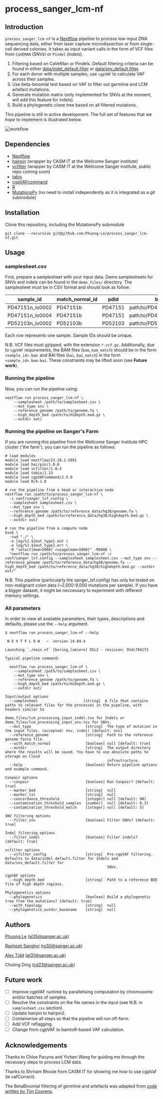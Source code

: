 # process_sanger_lcm-nf

## Introduction

`process_sanger_lcm-nf` is a [Nextflow](https://www.nextflow.io/) pipeline to process low-input DNA sequencing data, either from laser capture microdissection or from single-cell derived colonies. It takes as input variant calls in the form of VCF files from `CaVEMAN` (SNVs) or `Pindel` (indels).

1. Filtering based on CaVeMan or Pindels. Default filtering criteria can be found in either [data/indel_default.filter](https://github.com/Phuong-Le/process_sanger_lcm-nf/blob/main/data/indel_default.filter) or [data/snv_default.filter](https://github.com/Phuong-Le/process_sanger_lcm-nf/blob/main/data/snv_default.filter).
2. For each donor with multiple samples, use `cgpVAF` to calculate VAF across their samples.
3. Use beta-binomial test based on VAF to filter out germline and LCM artefact mutations.
4. Generate mutation matrix (only implemented for SNVs at the moment, will add this feature for indels).
5. Build a phylogenetic clone tree based on all filtered mutations.

This pipeline is still in active development. The full set of features that we *hope* to implement is illustrated below.

![workflow](docs/images/workflow.png)

## Dependencies

- [Nextflow](https://www.nextflow.io/)
- [hairpin](https://github.com/cancerit/hairpin-wrapper) (wrapper by CASM IT at the Wellcome Sanger institute)
- [vcfilter]() (wrapper by CASM IT at the Wellcome Sanger institute, public repo coming soon)
- [tabix](https://www.htslib.org/doc/tabix.html)
- [cgpVAFcommand](https://github.com/cancerit/vafCorrect/tree/dev)
- [R](https://www.r-project.org/)
- [MutationsPy](https://github.com/Phuong-Le/MutationsPy) (no need to install independently as it is integrated as a git submodule)

## Installation

Clone this repository, including the MutationsPy submodule

```
git clone --recursive git@github.com:Phuong-Le/process_sanger_lcm-nf.git
```

## Usage

### samplesheet.csv

First, prepare a samplesheet with your input data. Demo samplesheets for SNVs and indels can be found in the `demo_files/` directory. The samplesheet must be in CSV format and should look as follow:

| sample_id       | match_normal_id | pdid    | bam_match                    | bai_match                        | vcf                                                 | vcf_tbi                                                 | bam                                 | bai                                     |
| --------------- | --------------- | ------- | ---------------------------- | -------------------------------- | --------------------------------------------------- | ------------------------------------------------------- | ----------------------------------- | --------------------------------------- |
| PD47151n_lo0002 | PD47151b        | PD47151 | path/to/PD47151/PD47151b.bam | path/to/PD47151/PD47151b.bam.bai | path/to/PD47151/PD47151n_lo0002.pindel.annot.vcf.gz | path/to/PD47151/PD47151n_lo0002.pindel.annot.vcf.gz.tbi | path/to/PD47151/PD47151n_lo0002.bam | path/to/PD47151/PD47151n_lo0002.bam.bai |
| PD47151n_lo0004 | PD47151b        | PD47151 | path/to/PD47151/PD47151b.bam | path/to/PD47151/PD47151b.bam.bai | path/to/PD47151/PD47151n_lo0004.pindel.annot.vcf.gz | path/to/PD47151/PD47151n_lo0004.pindel.annot.vcf.gz.tbi | path/to/PD47151/PD47151n_lo0004.bam | path/to/PD47151/PD47151n_lo0004.bam.bai |
| PD52103n_lo0002 | PD52103b        | PD52103 | path/to/PD52103/PD52103b.bam | path/to/PD52103/PD52103b.bam.bai | path/to/PD52103/PD52103n_lo0002.pindel.annot.vcf.gz | path/to/PD52103/PD52103n_lo0002.pindel.annot.vcf.gz.tbi | path/to/PD52103/PD52103n_lo0002.bam | path/to/PD52103/PD52103n_lo0002.bam.bai |

Each row represents one sample. Sample IDs should be unique.

N.B. VCF files must gzipped, with the extension `*.vcf.gz`. Additionally, due to `cgpVAF` requirements, the BAM files (`bam`, `bam_match`) should be in the form `<sample_id>.bam `and BAI files (`bai`, `bai_match`) in the form `<sample_id>.bam.bai`. These constraints may be lifted soon (see **Future work**).

### Running the pipeline

Now, you can run the pipeline using:

```
nextflow run process_sanger_lcm-nf \
    --samplesheet /path/to/samplesheet.csv \
    --mut_type snv \
    --reference_genome /path/to/genome.fa \
    --high_depth_bed /path/to/HiDepth.bed.gz \
    --outdir out/
```

### Running the pipeline on Sanger's Farm

If you are running this pipeline from the Wellcome Sanger Institute HPC cluster ('the farm'), you can run the pipeline as follows:

```
# load modules
module load nextflow/23.10.1-5891
module load hairpin/1.0.6
module load vcfilter/1.0.4
module load tabix/1.13
module load cgpVAFcommand/2.5.0
module load R/4.1.0

# run the pipeline from a head or interactive node
nextflow run /path/to/process_sanger_lcm-nf \
  -c conf/sanger_lsf.config \
  --samplesheet samplesheet.csv \
  --mut_type snv \
  --reference_genome /path/to/reference_data/hg38/genome.fa \
  --high_depth_bed /path/to/reference_data/hg38/highdepth.bed.gz \
  --outdir out/

# run the pipeline from a compute node
bsub \
  -cwd "./" \
  -o log/%J.${mut_type}.out \
  -e log/%J.${mut_type}.err \
  -R "select[mem>5000] rusage[mem=5000]" -M5000 \
  "nextflow run /path/to/process_sanger_lcm-nf -c conf/sanger_lsf.config --samplesheet samplesheet.csv --mut_type snv --reference_genome /path/to/reference_data/hg38/genome.fa --high_depth_bed /path/to/reference_data/hg38/highdepth.bed.gz --outdir out/"

```

N.B. This pipeline (particularly the sanger_lsf.config) has only be tested on non-malignant colon data (~2,000-9,000 mutations per sample). If you have a bigger dataset, it might be neccessary to experiment with different memory settings.

### All parameters

In order to view all available parameters, their types, descriptions and defaults, please use the `--help` argument.

```
$ nextflow run process_sanger_lcm-nf --help 

 N E X T F L O W   ~  version 24.04.4

Launching `./main.nf` [boring_lumiere] DSL2 - revision: 91dc7941f3

Typical pipeline command:

  nextflow run process_sanger_lcm-nf \
    --samplesheet /path/to/samplesheet.csv \
    --mut_type snv \
    --reference_genome /path/to/genome.fa \
    --high_depth_bed /path/to/HiDepth.bed.gz \
    --outdir out/

Input/output options
  --samplesheet                     [string]  A file that contains paths to relevant files for the processes in the pipeline, with headers similar to 
                                               demo_files/lcm_processing_input_indel.tsv for Indels or demo_files/lcm_processing_input_snv.tsv for SNVs. 
  --mut_type                         [string]  The type of mutation in the input files. (accepted: snv, indel) [default: snv]
  --reference_genome                 [string]  Path to the reference genome fasta file.
  --with_match_normal                [boolean] null [default: true]
  --outdir                           [string]  The output directory where the results will be saved. You have to use absolute paths to storage on Cloud 
                                               infrastructure. 
  --help                             [boolean] Return pipeline options and example command.

Conpair options
  --conpair                          [boolean] Run Conpair? [default: true]
  --marker_bed                       [string]  null
  --marker_txt                       [string]  null
  --concordance_threshold            [integer] null [default: 90]
  --contamination_threshold_samples  [number]  null [default: 0.3]
  --contamination_threshold_match    [integer] null [default: 5]

SNV filtering options
  --filter_snv                       [boolean] Filter SNVs? [default: true]

Indel filtering options
  --filter_indel                     [boolean] Filter indels? [default: true]

vcfilter options
  --vcfilter_config                  [string]  Pre-cgpVAF filtering. Defaults to data/indel_default.filter for Indels and data/snv_default.filter for 
                                               SNVs. 

cgpVAF options
  --high_depth_bed                   [string]  Path to a reference BED file of high depth regions.

Phylogenetics options
  --phylogenetics                    [boolean] Build a phylogenetic tree from the mutations? [default: true]
  --with_topology                    [string]  null
  --phylogenetics_outdir_basename    [string]  null

```

## Authors

[Phuong Le](https://github.com/Phuong-Le) (al35@sanger.ac.uk)

[Rashesh Sanghvi](https://github.com/Rashesh7) (rs30@sanger.ac.uk)

[Alex Tidd](https://github.com/alextidd) (at31@sanger.ac.uk)

Chuling Ding (cd23@sanger.ac.uk)

## Future work

* [ ] Improve cgpVAF runtime by parallelising computation by chromosome and/or batches of samples.
* [ ] Resolve the constraints on the file names in the input (see N.B. in `samplesheet.csv` section).
* [ ] Update hairpin to hairpin2.
* [ ] Containerise all steps so that the pipeline will run off-farm.
* [ ] Add VCF reflagging.
* [ ] Change from cgpVAF to bamtoR-based VAF calculation.

## Acknowledgements

Thanks to Chloe Pacyna and Yichen Wang for guiding me through the necessary steps to process LCM data.

Thanks to Shriram Bhosle from CASM IT for showing me how to use cgpVaf (ie vafCorrect).

The BetaBinomial filtering of germline and artefacts was adapted from [code written by Tim Coorens](https://github.com/TimCoorens/Unmatched_NormSeq/tree/master).
